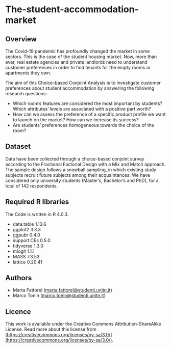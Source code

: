# The-student-accommodation-market

## Overview
The Covid-19 pandemic has profoundly changed the market in some sectors. This is the case of the student housing market. Now, more than ever, real estate agencies and private landlords need to understand customer preferences in order to find tenants for the empty rooms or apartments they own.

The aim of this Choice-based Conjoint Analysis is to investigate customer preferences about student accommodation by answering the following research questions:

* Which room’s features are considered the most important by students? Which attributes’ levels are associated with a positive part worth?
* How can we assess the preference of a specific product profile we want to launch on the market? How can we increase its success?
* Are students’ preferences homogeneous towards the choice of the room?

## Dataset
Data have been collected through a choice-based conjoint survey according to the Fractional Factorial Design with a Mix and Match approach. The sample design follows a snowball sampling, in which existing study subjects recruit future subjects among their acquaintances. We have considered only university students (Master’s, Bachelor’s and PhD), for a total of 142 respondents.

## Required R libraries
The Code is written in R 4.0.3.

* data.table 1.13.6
* ggplot2 3.3.3
* ggpubr 0.4.0
* support.CEs 0.5.0
* tidyverse 1.3.0
* mlogit 1.1.1
* MASS 7.3.53
* lattice 0.20.41


## Authors

* Marta Fattorel (marta.fattorel@studenti.unitn.it)
* Marco Tonin (marco.tonin@studenti.unitn.it)

## Licence

This work is available under the Creative Commons Attribution-ShareAlike License. Read more about this license from [https://creativecommons.org/licenses/by-sa/3.0/](https://creativecommons.org/licenses/by-sa/3.0/).
